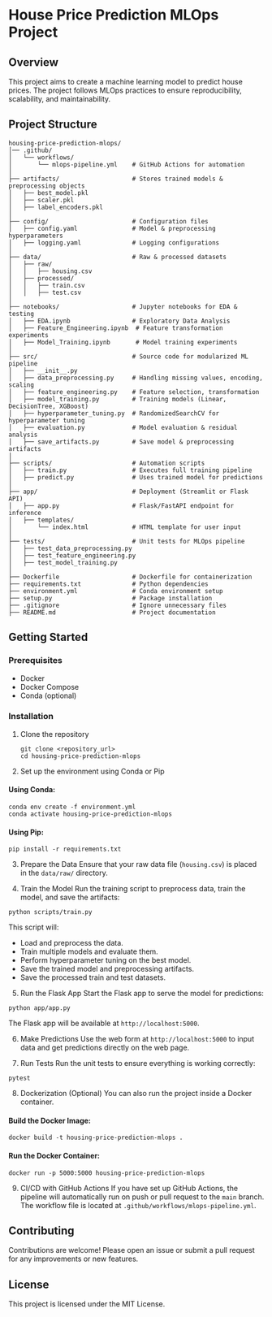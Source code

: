 # House Price Prediction MLOps Project

## Overview
This project aims to create a machine learning model to predict house prices. The project follows MLOps practices to ensure reproducibility, scalability, and maintainability.

## Project Structure
```
housing-price-prediction-mlops/
│── .github/
│   └── workflows/
│       └── mlops-pipeline.yml    # GitHub Actions for automation
│
├── artifacts/                    # Stores trained models & preprocessing objects
│   ├── best_model.pkl
│   ├── scaler.pkl
│   ├── label_encoders.pkl
│
├── config/                       # Configuration files
│   ├── config.yaml               # Model & preprocessing hyperparameters
│   ├── logging.yaml              # Logging configurations
│
├── data/                         # Raw & processed datasets
│   ├── raw/
│   │   ├── housing.csv
│   ├── processed/
│   │   ├── train.csv
│   │   ├── test.csv
│
├── notebooks/                    # Jupyter notebooks for EDA & testing
│   ├── EDA.ipynb                 # Exploratory Data Analysis
│   ├── Feature_Engineering.ipynb  # Feature transformation experiments
│   ├── Model_Training.ipynb       # Model training experiments
│
├── src/                          # Source code for modularized ML pipeline
│   ├── __init__.py
│   ├── data_preprocessing.py     # Handling missing values, encoding, scaling
│   ├── feature_engineering.py    # Feature selection, transformation
│   ├── model_training.py         # Training models (Linear, DecisionTree, XGBoost)
│   ├── hyperparameter_tuning.py  # RandomizedSearchCV for hyperparameter tuning
│   ├── evaluation.py             # Model evaluation & residual analysis
│   ├── save_artifacts.py         # Save model & preprocessing artifacts
│
├── scripts/                      # Automation scripts
│   ├── train.py                  # Executes full training pipeline
│   ├── predict.py                # Uses trained model for predictions
│
├── app/                          # Deployment (Streamlit or Flask API)
│   ├── app.py                    # Flask/FastAPI endpoint for inference
│   ├── templates/
│       └── index.html            # HTML template for user input
│
├── tests/                        # Unit tests for MLOps pipeline
│   ├── test_data_preprocessing.py
│   ├── test_feature_engineering.py
│   ├── test_model_training.py
│
├── Dockerfile                    # Dockerfile for containerization
├── requirements.txt              # Python dependencies
├── environment.yml               # Conda environment setup
├── setup.py                      # Package installation
├── .gitignore                    # Ignore unnecessary files
├── README.md                     # Project documentation
```

## Getting Started
### Prerequisites
- Docker
- Docker Compose
- Conda (optional)

### Installation
1. Clone the repository
   ```
   git clone <repository_url>
   cd housing-price-prediction-mlops
   ```

2. Set up the environment using Conda or Pip

#### Using Conda:
```
conda env create -f environment.yml
conda activate housing-price-prediction-mlops
```

#### Using Pip:
```
pip install -r requirements.txt
```

3. Prepare the Data
Ensure that your raw data file (`housing.csv`) is placed in the `data/raw/` directory.

4. Train the Model
Run the training script to preprocess data, train the model, and save the artifacts:
```
python scripts/train.py
```
This script will:
- Load and preprocess the data.
- Train multiple models and evaluate them.
- Perform hyperparameter tuning on the best model.
- Save the trained model and preprocessing artifacts.
- Save the processed train and test datasets.

5. Run the Flask App
Start the Flask app to serve the model for predictions:
```
python app/app.py
```
The Flask app will be available at `http://localhost:5000`.

6. Make Predictions
Use the web form at `http://localhost:5000` to input data and get predictions directly on the web page.

7. Run Tests
Run the unit tests to ensure everything is working correctly:
```
pytest
```

8. Dockerization (Optional)
You can also run the project inside a Docker container.

#### Build the Docker Image:
```
docker build -t housing-price-prediction-mlops .
```

#### Run the Docker Container:
```
docker run -p 5000:5000 housing-price-prediction-mlops
```

9. CI/CD with GitHub Actions
If you have set up GitHub Actions, the pipeline will automatically run on push or pull request to the `main` branch. The workflow file is located at `.github/workflows/mlops-pipeline.yml`.

## Contributing
Contributions are welcome! Please open an issue or submit a pull request for any improvements or new features.

## License
This project is licensed under the MIT License.